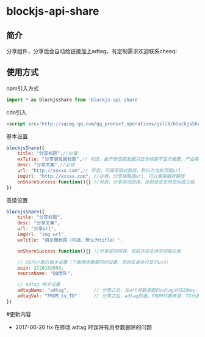 # blockjs-api-share

## 简介
分享组件，分享后会自动给链接加上adtag，有定制需求欢迎联系cheeqi

## 使用方式

npm引入方式
```js 
import * as blockjsShare from 'blockjs-api-share'
```

cdn引入
```html
<script src="http://sqimg.qq.com/qq_product_operations/jslib/blockjsShare.min.js"></script>
```

基本设置
```javascript
blockjsShare({
    title: "分享标题",//必填
    wxTitle: "分享朋友圈标题",// 可选，由于微信朋友圈只显示标题不显示摘要，产品需求经常需要定制朋友圈标题，默认为title
    desc: "分享文案",//必填
    url: "http://xxxxx.com",// 可选，可填写相对路径，默认为当前页面url
    imgUrl: "http://xxxxx.com", //必填，分享缩略图url，可以使用相对路径
    onShareSuccess:function(){} //可选，分享成功回调，目前还没支持空间独立版
})
```



高级设置
```javascript
blockjsShare({
    title: "分享标题",
    desc: "分享文案",
    url: "分享url",
    imgUrl: "img url",
    wxTitle: "朋友圈标题（可选，默认为title）",

    onShareSuccess:function(){} //分享成功回调，目前还没支持空间独立版    

    // QQ内小尾巴相关设置（下面两项需要同时设置，否则安卓会只显示uin）
    puin: 2720152058, 
    sourceName: "QQ团队",

    // adtag 相关设置
    adtagName: "adtag",         // 分享之后，在url参数里面的adtag对应的key，默认是全小写的adtag
    adtagVal: "FROM_to_TO"      // 分享之后，adtag的值，FROM代表来源，TO代表分享目的。例如 `"FROM_to_TO"` 分享之后adtag的值会变成 `wx_to_qq`。
})
```

#更新内容

* 2017-06-26 fix 在修改 adtag 时误将有用参数删除的问题
